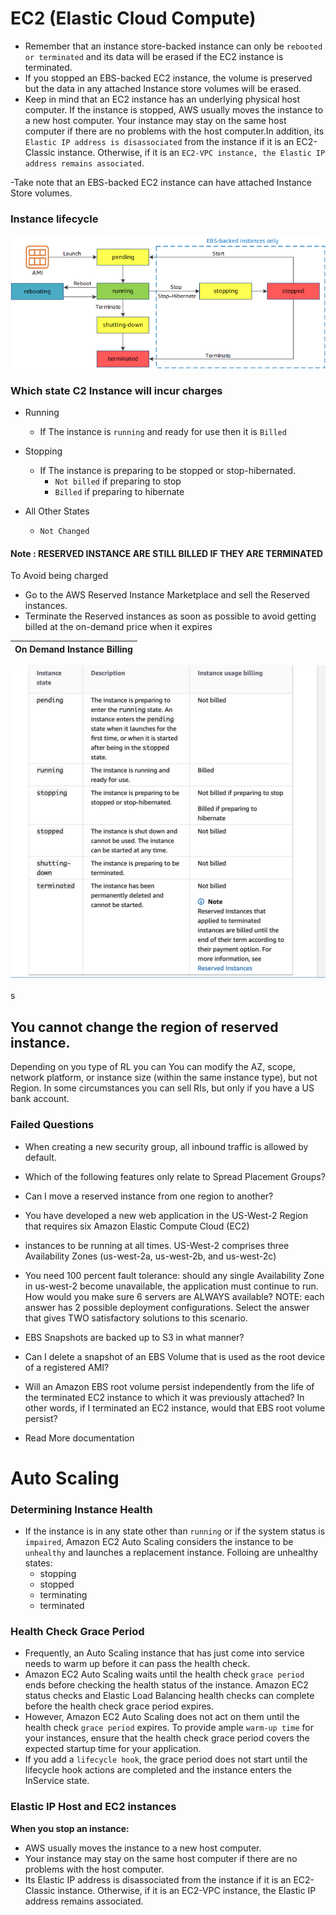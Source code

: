 # EC2 (Elastic Cloud Compute)


- Remember that an instance store-backed instance can only be `rebooted or terminated` and its data will be erased if the EC2 instance is terminated.
-  If you stopped an EBS-backed EC2 instance, the volume is preserved but the data in any attached Instance store volumes will be erased.
- Keep in mind that an EC2 instance has an underlying physical host computer. If the instance is stopped, AWS usually moves the instance to a new host computer. Your instance may stay on the same host computer if there are no problems with the host computer.In addition, its `Elastic IP address is disassociated` from the instance if it is an EC2-Classic instance. Otherwise, if it is an `EC2-VPC instance, the Elastic IP address remains associated`.

-Take note that an EBS-backed EC2 instance can have attached Instance Store volumes.

### Instance lifecycle
![Instance Life Cycle](images/instance_lifecycle.png)

### Which state C2 Instance will incur charges

- Running
  - If The instance is `running` and ready for use then it is `Billed`
- Stopping
  - If The instance is preparing to be stopped or stop-hibernated.
    - `Not billed` if preparing to stop
    - `Billed` if preparing to hibernate

- All Other States
  - `Not Changed`

#### Note : RESERVED INSTANCE ARE STILL BILLED IF THEY ARE TERMINATED
To Avoid being charged  
- Go to the AWS Reserved Instance Marketplace and sell the Reserved instances.
- Terminate the Reserved instances as soon as possible to avoid getting billed at the on-demand price when it expires


|On Demand Instance Billing |
| :-------------------------|
![On Demand Instance Billing](images/instanceBilling.png)


s



## You cannot change the region of reserved instance.
Depending on you type of RL you can You can modify the AZ, scope, network platform, or instance size (within the same instance type), but not Region. In some circumstances you can sell RIs, but only if you have a US bank account.







### Failed Questions

- When creating a new security group, all inbound traffic is allowed by default.
- Which of the following features only relate to Spread Placement Groups?
- Can I move a reserved instance from one region to another?
- You have developed a new web application in the US-West-2 Region that requires six Amazon Elastic Compute Cloud (EC2)
- instances to be running at all times. US-West-2 comprises three Availability Zones (us-west-2a, us-west-2b, and us-west-2c)
- You need 100 percent fault tolerance: should any single Availability Zone in us-west-2 become unavailable, the application must continue to run. How would you make sure 6 servers are ALWAYS available? NOTE: each answer has 2 possible deployment configurations. Select the answer that gives TWO satisfactory solutions to this scenario.
- EBS Snapshots are backed up to S3 in what manner?
- Can I delete a snapshot of an EBS Volume that is used as the root device of a registered AMI?
- Will an Amazon EBS root volume persist independently from the life of the terminated EC2 instance to which it was previously attached? In other words, if I terminated an EC2 instance, would that EBS root volume persist?


- Read More documentation



# Auto Scaling

### Determining Instance Health
 - If the instance is in any state other than `running` or if the system status is `impaired`, Amazon EC2 Auto Scaling considers the instance to be `unhealthy` and launches a replacement instance. Folloing are unhealthy states:
   - stopping
   - stopped
   - terminating
   - terminated

### Health Check Grace Period
- Frequently, an Auto Scaling instance that has just come into service needs to warm up before it can pass the health check.
- Amazon EC2 Auto Scaling waits until the health check `grace period` ends before checking the health status of the instance. Amazon EC2 status checks and Elastic Load Balancing health checks can complete before the health check grace period expires.
- However, Amazon EC2 Auto Scaling does not act on them until the health check `grace period` expires. To provide ample `warm-up time` for your instances, ensure that the health check grace period covers the expected startup time for your application.
- If you add a `lifecycle hook`, the grace period does not start until the lifecycle hook actions are completed and the instance enters the InService state.

### Elastic IP Host and EC2 instances

**When you stop an instance:**
 - AWS usually moves the instance to a new host computer.
 - Your instance may stay on the same host computer if there are no problems with the host computer.
 - Its Elastic IP address is disassociated from the instance if it is an EC2-Classic instance. Otherwise, if it is an EC2-VPC instance, the Elastic IP address remains associated.

